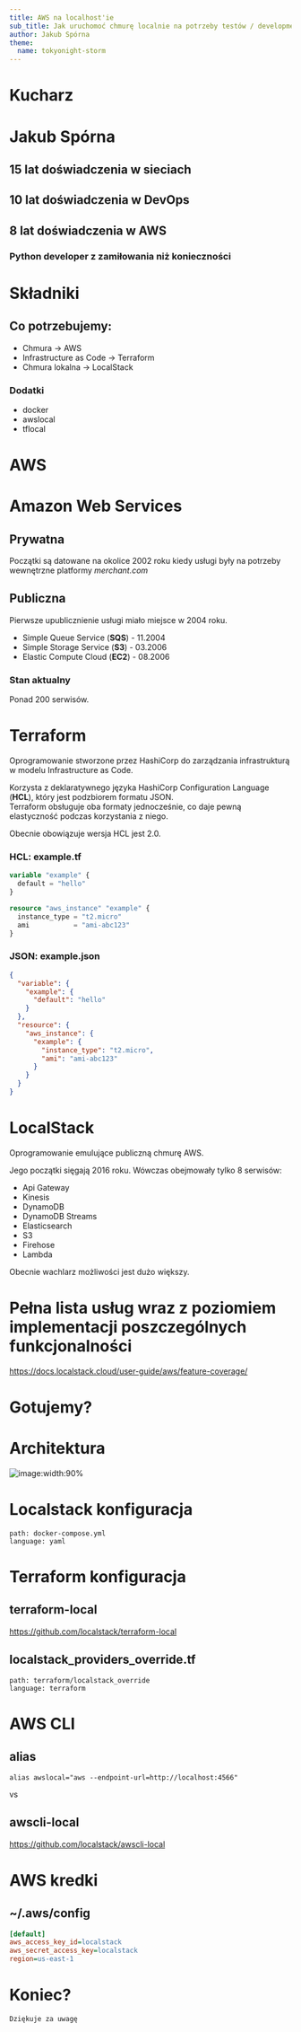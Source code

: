 ```yaml
---
title: AWS na localhost'ie
sub_title: Jak uruchomoć chmurę localnie na potrzeby testów / developmentu
author: Jakub Spórna
theme:
  name: tokyonight-storm 
---
```

Kucharz
=======
# Jakub Spórna

## 15 lat doświadczenia w sieciach
## 10 lat doświadczenia w DevOps
## 8 lat doświadczenia w AWS
### Python developer z zamiłowania niż konieczności


<!-- end_slide -->

Składniki
=========

## Co potrzebujemy:
<!-- pause -->

<!-- incremental_lists: true -->
* Chmura &rarr; AWS
* Infrastructure as Code &rarr; Terraform
* Chmura lokalna &rarr; LocalStack

<!-- pause -->

### Dodatki
<!-- pause -->
<!-- incremental_lists: true -->
* docker
* awslocal
* tflocal

<!-- end_slide -->

AWS
===

# Amazon Web Services

## Prywatna

Początki są datowane na okolice 2002 roku kiedy usługi były na potrzeby wewnętrzne platformy *merchant.com*

## Publiczna

Pierwsze upublicznienie usługi miało miejsce w 2004 roku.

- Simple Queue Service (**SQS**) - 11.2004
- Simple Storage Service (**S3**) - 03.2006
- Elastic Compute Cloud (**EC2**) - 08.2006

### Stan aktualny

Ponad 200 serwisów.

<!-- end_slide -->

Terraform
=========

Oprogramowanie stworzone przez HashiCorp do zarządzania infrastrukturą w modelu Infrastructure as Code.

Korzysta z deklaratywnego języka HashiCorp Configuration Language (**HCL**), który jest podzbiorem formatu JSON.  
Terraform obsługuje oba formaty jednocześnie, co daje pewną elastyczność podczas korzystania z niego.

Obecnie obowiązuje wersja HCL jest 2.0.


<!-- column_layout: [1, 1] -->

<!-- column: 0 -->
### HCL: example.tf
```terraform
variable "example" {
  default = "hello"
}

resource "aws_instance" "example" {
  instance_type = "t2.micro"
  ami           = "ami-abc123"
}
```

<!-- column: 1 -->
### JSON: example.json
```json
{
  "variable": {
    "example": {
      "default": "hello"
    }
  },
  "resource": {
    "aws_instance": {
      "example": {
        "instance_type": "t2.micro",
        "ami": "ami-abc123"
      }
    }
  }
}
```

<!-- reset_layout -->
<!-- end_slide -->

LocalStack
==========

Oprogramowanie emulujące publiczną chmurę AWS.

Jego początki sięgają 2016 roku. Wówczas obejmowały tylko 8 serwisów:
- Api Gateway
- Kinesis
- DynamoDB
- DynamoDB Streams
- Elasticsearch
- S3
- Firehose
- Lambda

Obecnie wachlarz możliwości jest dużo większy.  

 
# Pełna lista usług wraz z poziomiem implementacji poszczególnych funkcjonalności  
https://docs.localstack.cloud/user-guide/aws/feature-coverage/


<!-- end_slide -->

Gotujemy?
=========

<!-- end_slide -->
Architektura
============

![image:width:90%](images/application.png)
<!-- end_slide -->

Localstack konfiguracja
=======================

```file +line_numbers
path: docker-compose.yml
language: yaml
```
<!-- end_slide -->

Terraform konfiguracja
======================

## terraform-local
https://github.com/localstack/terraform-local

## localstack_providers_override.tf

```file +line_numbers
path: terraform/localstack_override
language: terraform
```

<!-- end_slide -->

AWS CLI 
=======

## alias
```shell
alias awslocal="aws --endpoint-url=http://localhost:4566"
```

vs

## awscli-local
https://github.com/localstack/awscli-local

<!-- end_slide -->

AWS kredki
==========

## ~/.aws/config
```ini
[default]
aws_access_key_id=localstack
aws_secret_access_key=localstack
region=us-east-1
```
<!-- end_slide -->

Koniec?
=======

```text
Dziękuje za uwagę
```
